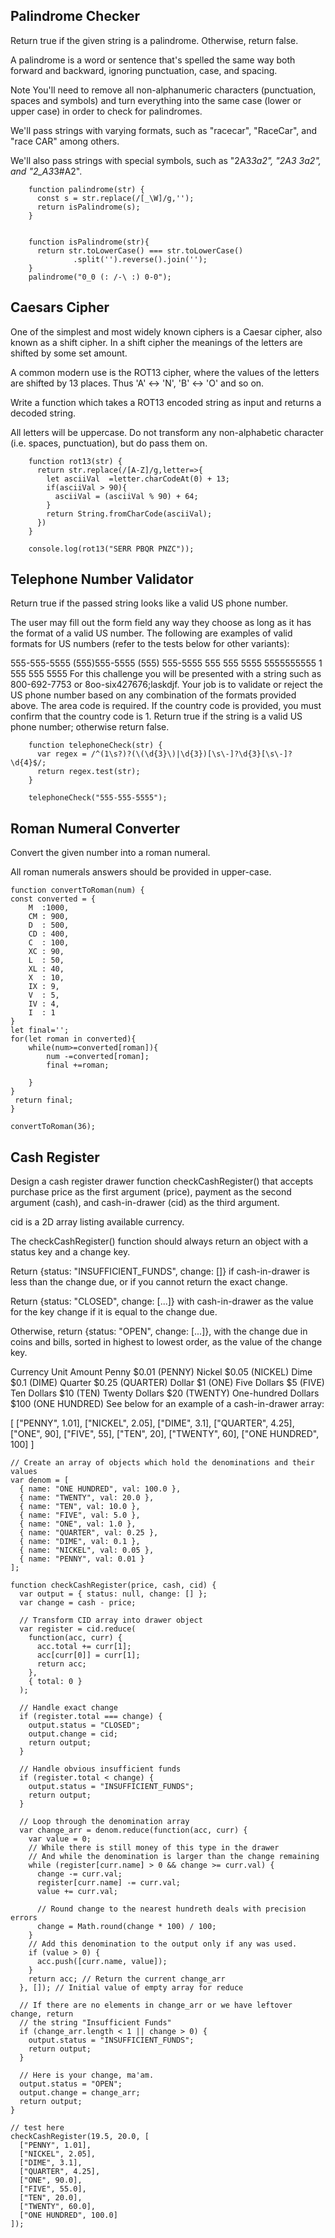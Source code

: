 ## Palindrome Checker
Return true if the given string is a palindrome. Otherwise, return false.

A palindrome is a word or sentence that's spelled the same way both forward and backward, ignoring punctuation, case, and spacing.

Note
You'll need to remove all non-alphanumeric characters (punctuation, spaces and symbols) and turn everything into the same case (lower or upper case) in order to check for palindromes.

We'll pass strings with varying formats, such as "racecar", "RaceCar", and "race CAR" among others.

We'll also pass strings with special symbols, such as "2A3*3a2", "2A3 3a2", and "2_A3*3#A2".


	    function palindrome(str) {
	      const s = str.replace(/[_\W]/g,'');
	      return isPalindrome(s);
	    }
	    
	    
	    function isPalindrome(str){
	      return str.toLowerCase() === str.toLowerCase()
	              .split('').reverse().join('');
	    }
	    palindrome("0_0 (: /-\ :) 0-0");
## Caesars Cipher
One of the simplest and most widely known ciphers is a Caesar cipher, also known as a shift cipher. In a shift cipher the meanings of the letters are shifted by some set amount.

A common modern use is the ROT13 cipher, where the values of the letters are shifted by 13 places. Thus 'A' ↔ 'N', 'B' ↔ 'O' and so on.

Write a function which takes a ROT13 encoded string as input and returns a decoded string.

All letters will be uppercase. Do not transform any non-alphabetic character (i.e. spaces, punctuation), but do pass them on.

	    function rot13(str) {
	      return str.replace(/[A-Z]/g,letter=>{
	        let asciiVal  =letter.charCodeAt(0) + 13;
	        if(asciiVal > 90){
	          asciiVal = (asciiVal % 90) + 64;
	        }
	        return String.fromCharCode(asciiVal);
	      })
	    }
	    
	    console.log(rot13("SERR PBQR PNZC"));
## Telephone Number Validator
Return true if the passed string looks like a valid US phone number.

The user may fill out the form field any way they choose as long as it has the format of a valid US number. The following are examples of valid formats for US numbers (refer to the tests below for other variants):

555-555-5555
(555)555-5555
(555) 555-5555
555 555 5555
5555555555
1 555 555 5555
For this challenge you will be presented with a string such as 800-692-7753 or 8oo-six427676;laskdjf. Your job is to validate or reject the US phone number based on any combination of the formats provided above. The area code is required. If the country code is provided, you must confirm that the country code is 1. Return true if the string is a valid US phone number; otherwise return false.

	    function telephoneCheck(str) {
	      var regex = /^(1\s?)?(\(\d{3}\)|\d{3})[\s\-]?\d{3}[\s\-]?\d{4}$/;
	      return regex.test(str);
	    }
	    
	    telephoneCheck("555-555-5555");
## Roman Numeral Converter

Convert the given number into a roman numeral.

All roman numerals answers should be provided in upper-case.

    function convertToRoman(num) {
    const converted = {
        M  :1000,
        CM : 900,
        D  : 500,
        CD : 400,
        C  : 100,
        XC : 90,
        L  : 50,
        XL : 40,
        X  : 10,
        IX : 9,
        V  : 5,
        IV : 4,
        I  : 1
    }
    let final='';
    for(let roman in converted){
        while(num>=converted[roman]){
            num -=converted[roman];
            final +=roman;
    
        }
    }
     return final;
    }
    
    convertToRoman(36);
## Cash Register
Design a cash register drawer function checkCashRegister() that accepts purchase price as the first argument (price), payment as the second argument (cash), and cash-in-drawer (cid) as the third argument.

cid is a 2D array listing available currency.

The checkCashRegister() function should always return an object with a status key and a change key.

Return {status: "INSUFFICIENT_FUNDS", change: []} if cash-in-drawer is less than the change due, or if you cannot return the exact change.

Return {status: "CLOSED", change: [...]} with cash-in-drawer as the value for the key change if it is equal to the change due.

Otherwise, return {status: "OPEN", change: [...]}, with the change due in coins and bills, sorted in highest to lowest order, as the value of the change key.

Currency Unit	Amount
Penny	$0.01 (PENNY)
Nickel	$0.05 (NICKEL)
Dime	$0.1 (DIME)
Quarter	$0.25 (QUARTER)
Dollar	$1 (ONE)
Five Dollars	$5 (FIVE)
Ten Dollars	$10 (TEN)
Twenty Dollars	$20 (TWENTY)
One-hundred Dollars	$100 (ONE HUNDRED)
See below for an example of a cash-in-drawer array:

[
  ["PENNY", 1.01],
  ["NICKEL", 2.05],
  ["DIME", 3.1],
  ["QUARTER", 4.25],
  ["ONE", 90],
  ["FIVE", 55],
  ["TEN", 20],
  ["TWENTY", 60],
  ["ONE HUNDRED", 100]
]

    // Create an array of objects which hold the denominations and their values
    var denom = [
      { name: "ONE HUNDRED", val: 100.0 },
      { name: "TWENTY", val: 20.0 },
      { name: "TEN", val: 10.0 },
      { name: "FIVE", val: 5.0 },
      { name: "ONE", val: 1.0 },
      { name: "QUARTER", val: 0.25 },
      { name: "DIME", val: 0.1 },
      { name: "NICKEL", val: 0.05 },
      { name: "PENNY", val: 0.01 }
    ];
    
    function checkCashRegister(price, cash, cid) {
      var output = { status: null, change: [] };
      var change = cash - price;
    
      // Transform CID array into drawer object
      var register = cid.reduce(
        function(acc, curr) {
          acc.total += curr[1];
          acc[curr[0]] = curr[1];
          return acc;
        },
        { total: 0 }
      );
    
      // Handle exact change
      if (register.total === change) {
        output.status = "CLOSED";
        output.change = cid;
        return output;
      }
    
      // Handle obvious insufficient funds
      if (register.total < change) {
        output.status = "INSUFFICIENT_FUNDS";
        return output;
      }
    
      // Loop through the denomination array
      var change_arr = denom.reduce(function(acc, curr) {
        var value = 0;
        // While there is still money of this type in the drawer
        // And while the denomination is larger than the change remaining
        while (register[curr.name] > 0 && change >= curr.val) {
          change -= curr.val;
          register[curr.name] -= curr.val;
          value += curr.val;
    
          // Round change to the nearest hundreth deals with precision errors
          change = Math.round(change * 100) / 100;
        }
        // Add this denomination to the output only if any was used.
        if (value > 0) {
          acc.push([curr.name, value]);
        }
        return acc; // Return the current change_arr
      }, []); // Initial value of empty array for reduce
    
      // If there are no elements in change_arr or we have leftover change, return
      // the string "Insufficient Funds"
      if (change_arr.length < 1 || change > 0) {
        output.status = "INSUFFICIENT_FUNDS";
        return output;
      }
    
      // Here is your change, ma'am.
      output.status = "OPEN";
      output.change = change_arr;
      return output;
    }
    
    // test here
    checkCashRegister(19.5, 20.0, [
      ["PENNY", 1.01],
      ["NICKEL", 2.05],
      ["DIME", 3.1],
      ["QUARTER", 4.25],
      ["ONE", 90.0],
      ["FIVE", 55.0],
      ["TEN", 20.0],
      ["TWENTY", 60.0],
      ["ONE HUNDRED", 100.0]
    ]);

<!--stackedit_data:
eyJoaXN0b3J5IjpbMTI2OTc5NTY4OF19
-->